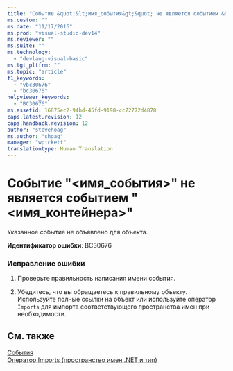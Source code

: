 ```yaml
---
title: "Событие &quot;&lt;имя_события&gt;&quot; не является событием &quot;&lt;имя_контейнера&gt;&quot; | Microsoft Docs"
ms.custom: ""
ms.date: "11/17/2016"
ms.prod: "visual-studio-dev14"
ms.reviewer: ""
ms.suite: ""
ms.technology: 
  - "devlang-visual-basic"
ms.tgt_pltfrm: ""
ms.topic: "article"
f1_keywords: 
  - "vbc30676"
  - "bc30676"
helpviewer_keywords: 
  - "BC30676"
ms.assetid: 16875ec2-94bd-45fd-9198-cc72772d4878
caps.latest.revision: 12
caps.handback.revision: 12
author: "stevehoag"
ms.author: "shoag"
manager: "wpickett"
translationtype: Human Translation
---
```

# Событие &quot;&lt;имя_события&gt;&quot; не является событием &quot;&lt;имя_контейнера&gt;&quot;
Указанное событие не объявлено для объекта.  
  
 **Идентификатор ошибки**: BC30676  
  
### Исправление ошибки  
  
1.  Проверьте правильность написания имени события.  
  
2.  Убедитесь, что вы обращаетесь к правильному объекту. Используйте полные ссылки на объект или используйте оператор `Imports` для импорта соответствующего пространства имен при необходимости.  
  
## См. также  
 [События](../../visual-basic/programming-guide/language-features/events/events.md)   
 [Оператор Imports \(пространство имен .NET и тип\)](../../visual-basic/language-reference/statements/imports-statement-net-namespace-and-type.md)